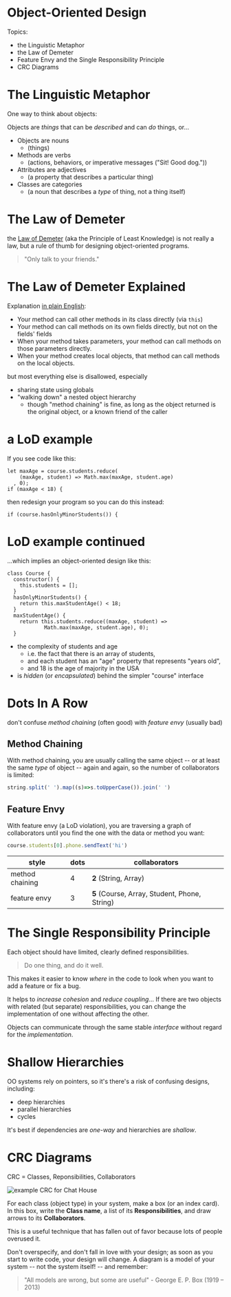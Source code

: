 # Object-Oriented Design

Topics:

* the Linguistic Metaphor
* the Law of Demeter
* Feature Envy and the Single Responsibility Principle
* CRC Diagrams

# The Linguistic Metaphor

One way to think about objects: 

Objects are *things* that can be *described* and can *do* things, or...

  * Objects are nouns
    * (things)
  * Methods are verbs
    * (actions, behaviors, or imperative messages ("Sit! Good dog."))
  * Attributes are adjectives
    * (a property that describes a particular thing)
  * Classes are categories
    * (a noun that describes a *type* of thing, not a thing itself)

# The Law of Demeter

the [Law of Demeter](https://en.wikipedia.org/wiki/Law_of_Demeter) (aka the Principle of Least Knowledge) is not really a law, but a rule of thumb for designing object-oriented programs. 

> "Only talk to your friends."

# The Law of Demeter Explained

Explanation [in plain English](http://wiki.c2.com/?LawOfDemeter):

* Your method can call other methods in its class directly (via `this`)
* Your method can call methods on its own fields directly, but not on the fields' fields
* When your method takes parameters, your method can call methods on those parameters directly.
* When your method creates local objects, that method can call methods on the local objects.

but most everything else is disallowed, especially

* sharing state using globals
* "walking down" a nested object hierarchy
  * though "method chaining" is fine, as long as the object returned is the original object, or a known friend of the caller

# a LoD example

If you see code like this:

```
let maxAge = course.students.reduce(
    (maxAge, student) => Math.max(maxAge, student.age)
  , 0);
if (maxAge < 18) {
```

then redesign your program so you can do this instead:

`if (course.hasOnlyMinorStudents()) {`

# LoD example continued

...which implies an object-oriented design like this:

```
class Course {
  constructor() {
    this.students = [];
  }
  hasOnlyMinorStudents() {
    return this.maxStudentAge() < 18;
  }
  maxStudentAge() {
    return this.students.reduce((maxAge, student) => 
            Math.max(maxAge, student.age), 0);
  }
```

* the complexity of students and age
   * i.e. the fact that there is an array of students,
   * and each student has an "age" property that represents "years old",
   * and 18 is the age of majority in the USA
* is *hidden* (or *encapsulated*) behind the simpler "course" interface

# Dots In A Row

don't confuse *method chaining* (often good) with *feature envy* (usually bad)

## Method Chaining

With method chaining, you are usually calling the same object -- or at least the same *type* of object -- again and again, so the number of collaborators is limited:

```javascript
string.split(' ').map((s)=>s.toUpperCase()).join(' ')
```

## Feature Envy

With feature envy (a LoD violation), you are traversing a graph of collaborators until you find the one with the data or method you want: 

```javascript
course.students[0].phone.sendText('hi')
```

| style | dots | collaborators |
|---|---|---|
| method chaining | 4 | **2** (String, Array) |
| feature envy | 3 | **5** (Course, Array, Student, Phone, String)

# The Single Responsibility Principle

Each object should have limited, clearly defined responsibilities.

> Do one thing, and do it well.

This makes it easier to know *where* in the code to look when you want to add a feature or fix a bug.

It helps to *increase cohesion* and *reduce coupling*... If there are two objects with related (but separate) responsibilities, you can change the implementation of one without affecting the other. 

Objects can communicate through the same stable *interface* without regard for the *implementation*.

# Shallow Hierarchies

OO systems rely on pointers, so it's there's a risk of confusing designs, including:

  * deep hierarchies
  * parallel hierarchies
  * cycles

It's best if dependencies are *one-way* and hierarchies are *shallow*.

# CRC Diagrams

CRC = Classes, Reponsibilities, Collaborators

![example CRC for Chat House](/images/crc-chat.jpg)

For each class (object type) in your system, make a box (or an index card). In this box, write the **Class name**, a list of its **Responsibilities**, and draw arrows to its **Collaborators**.

This is a useful technique that has fallen out of favor because lots of people overused it.

Don't overspecify, and don't fall in love with your design; as soon as you start to write code, your design will change. A diagram is a model of your system -- not the system itself! -- and remember:

> "All models are wrong, but some are useful" - George E. P. Box (1919 – 2013)

